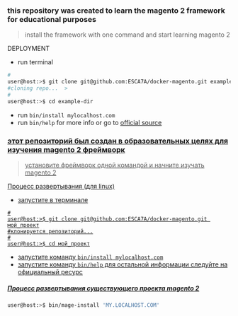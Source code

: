 ### this repository was created to learn the magento 2 framework for educational purposes

> install the framework with one command and start learning magento 2

DEPLOYMENT

* run terminal
```bash
#
user@host:>$ git clone git@github.com:ESCA7A/docker-magento.git example-dir
#cloning repo...  >
#
user@host:>$ cd example-dir

```
* run `bin/install mylocalhost.com` 
* run `bin/help` for more info or go to <a href=https://github.com/markshust/docker-magento>official source


### этот репозиторий был создан в образовательных целях для изучения magento 2 фреймворк

> установите фреймворк одной командой и начните изучать magento 2

Процесс развертывания (для linux)

* запустите в терминале
```angular2html
#
user@host:>$ git clone git@github.com:ESCA7A/docker-magento.git мой_проект
#клонируется репозиторий...
#
user@host:>$ cd мой_проект
```
* запустите команду `bin/install mylocalhost.com` 
* запустите команду `bin/help` для остальной информации следуйте на <a href=https://github.com/markshust/docker-magento>официальный ресурс
  
##### Процесс развертывания существующего проекта magento 2
```bash
user@host:>$ bin/mage-install 'MY.LOCALHOST.COM'

```
